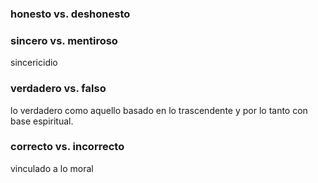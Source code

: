 ### honesto vs. deshonesto

### sincero vs. mentiroso

sincericidio


### verdadero vs. falso

lo verdadero como aquello basado en lo trascendente y por lo tanto con base espiritual.


### correcto vs. incorrecto

vinculado a lo moral